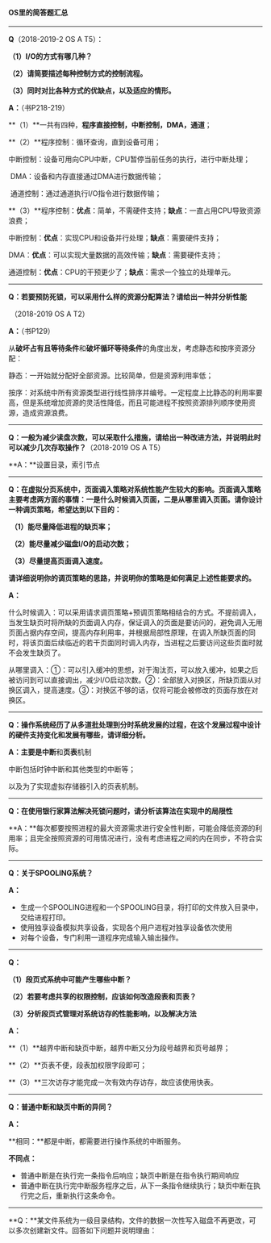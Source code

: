 #### OS里的简答题汇总

-----

**Q**（2018-2019-2 OS A T5）：

**（1）I/O的方式有哪几种？**

**（2）请简要描述每种控制方式的控制流程。**

**（3）同时对比各种方式的优缺点，以及适应的情形。**

**A：**（书P218-219）

**（1）**一共有四种，**程序直接控制，中断控制，DMA，通道**；

**（2）**程序控制：循环查询，直到设备可用；

​		  中断控制：设备可用向CPU中断，CPU暂停当前任务的执行，进行中断处理；

​		         DMA：设备和内存直接通过DMA进行数据传输；

​           通道控制：通过通道执行I/O指令进行数据传输；

**（3）**程序控制：**优点**：简单，不需硬件支持；**缺点**：一直占用CPU导致资源浪费；

​		  中断控制：**优点**：实现CPU和设备并行处理；**缺点**：需要硬件支持；

​		         DMA：**优点**：可以实现大量数据的高效传输；**缺点**：需要硬件支持；

​           通道控制：**优点**：CPU的干预更少了；**缺点**：需求一个独立的处理单元。

-----

**Q：若要预防死锁，可以采用什么样的资源分配算法？请给出一种并分析性能**

​     （2018-2019 OS A T2）

**A：**（书P129）

从**破坏占有且等待条件**和**破坏循环等待条件**的角度出发，考虑静态和按序资源分配：

静态：一开始就分配好全部资源。比较简单，但是资源利用率低；

按序：对系统中所有资源类型进行线性排序并编号。一定程度上比静态的利用率要高，但是系统增加资源的灵活性降低，而且可能进程不按照资源排列顺序使用资源，造成资源浪费。

----

**Q：一般为减少读盘次数，可以采取什么措施，请给出一种改进方法，并说明此时可以减少几次存取操作？**（2018-2019 OS A T5）

**A：**设置目录，索引节点

----

**Q：在虚拟分页系统中，页面调入策略对系统性能产生较大的影响。页面调入策略主要考虑两方面的事情：一是什么时候调入页面，二是从哪里调入页面。请你设计一种调页策略，希望达到以下目的：**

​	**（1）能尽量降低进程的缺页率；**

​	**（2）能尽量减少磁盘I/O的启动次数；**

​	**（3）尽量提高页面调入速度。**

**请详细说明你的调页策略的思路，并说明你的策略是如何满足上述性能要求的。**

**A：**

什么时候调入：可以采用请求调页策略+预调页策略相结合的方式。不提前调入，当发生缺页时将所缺的页面调入内存，保证调入的页面是要访问的，避免调入无用页面占据内存空间，提高内存利用率，并根据局部性原理，在调入所缺页面的同时，将该页面后续临近的若干页面同时调入内存，当进程之后要访问这些页面时就不会发生缺页了。

从哪里调入：①：可以引入缓冲的思想，对于淘汰页，可以放入缓冲，如果之后被访问到可以直接调出，减少I/O启动次数。②：全部放入对换区，所缺页面从对换区调入，提高速度。③：对换区不够的话，仅将可能会被修改的页面存放在对换区。

---

**Q：操作系统经历了从多道批处理到分时系统发展的过程，在这个发展过程中设计的硬件支持变化和发展有哪些，请详细分析。**

**A：**主要是**中断**和**页表**机制

中断包括时钟中断和其他类型的中断等；

以及为了实现虚拟存储器引入的页表机制。

---

**Q：在使用银行家算法解决死锁问题时，请分析该算法在实现中的局限性**

**A：**每次都要按照进程的最大资源需求进行安全性判断，可能会降低资源的利用率；且完全按照资源的可用情况进行，没有考虑进程之间的内在同步，不符合实际。

---

**Q：关于SPOOLING系统？**

**A：**

* 生成一个SPOOLING进程和一个SPOOLING目录，将打印的文件放入目录中，交给进程打印。
* 使用独享设备模拟共享设备，实现各个用户进程对独享设备依次使用
* 对每个设备，专门利用一道程序完成输入输出操作。

-----

**Q：**

**（1）段页式系统中可能产生哪些中断？**

**（2）若要考虑共享的权限控制，应该如何改造段表和页表？**

**（3）分析段页式管理对系统访存的性能影响，以及解决方法**

**A：**

**（1）**越界中断和缺页中断，越界中断又分为段号越界和页号越界；

**（2）**页表不便，段表加权限字段即可；

**（3）**三次访存才能完成一次有效内存访存，故应该使用快表。

---

**Q：普通中断和缺页中断的异同？**

**A：**

**相同：**都是中断，都需要进行操作系统的中断服务。

**不同点：**

* 普通中断是在执行完一条指令后响应；缺页中断是在指令执行期间响应
* 普通中断在执行完中断服务程序之后，从下一条指令继续执行；缺页中断在执行完之后，重新执行这条命令。

---

**Q：**某文件系统为一级目录结构，文件的数据一次性写入磁盘不再更改，可以多次创建新文件。回答如下问题并说明理由：

